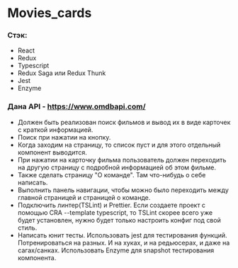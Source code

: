 # Movies_cards

### Стэк:
* React
* Redux
* Typescript
* Redux Saga или Redux Thunk
* Jest
* Enzyme

### Дана API - https://www.omdbapi.com/

* Должен быть реализован поиск фильмов и вывод их в виде карточек с краткой информацией.
* Поиск при нажатии на кнопку.
* Когда заходим на страницу, то список пуст и для этого отдельный компонент выводится.
* При нажатии на карточку фильма пользователь должен переходить на другую страницу с подробной информацией об этом фильме.
* Также сделать страницу "О команде". Там что-нибудь о себе написать.
* Выполнить панель навигации, чтобы можно было переходить между главной страницей и страницей о команде.
* Подключить линтер(TSLint) и Prettier. Если создаете проект с помощью CRA --template typescript, то TSLint скорее всего уже будет установлен, нужно будет только настроить конфиг под свой стиль.
* Написать юнит тесты. Использовать jest для тестирования функций. Потренироваться на разных. И на хуках, и на редьюсерах, и даже на сагах/санках.
Использовать Enzyme для snapshot тестирования компонента.
